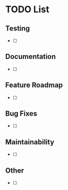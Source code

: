 # TODO List

## Testing

- [ ] 

## Documentation

- [ ] 

## Feature Roadmap

- [ ] 

## Bug Fixes

- [ ] 

## Maintainability

- [ ] 

## Other

- [ ] 
